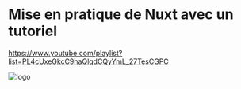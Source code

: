 # Mise en pratique de Nuxt avec un tutoriel

<a>https://www.youtube.com/playlist?list=PL4cUxeGkcC9haQlqdCQyYmL_27TesCGPC</a>

<footer>
    <img src="https://logo.clearbit.com/nuxt.com" alt="logo"/>
</footer>
